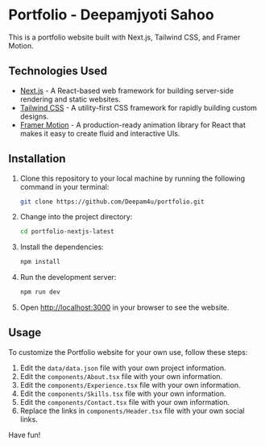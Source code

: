 # Portfolio - Deepamjyoti Sahoo

This is a portfolio website built with Next.js, Tailwind CSS, and Framer Motion.

## Technologies Used

- [Next.js](https://nextjs.org/) -  A React-based web framework for building server-side rendering and static websites.
- [Tailwind CSS](https://tailwindcss.com/) - A utility-first CSS framework for rapidly building custom designs.
- [Framer Motion](https://www.framer.com/motion/) - A production-ready animation library for React that makes it easy to create fluid and interactive UIs.

## Installation

1. Clone this repository to your local machine by running the following command in your terminal:

    ```bash
    git clone https://github.com/Deepam4u/portfolio.git
    ```

2. Change into the project directory:

    ```bash
    cd portfolio-nextjs-latest
    ```

3. Install the dependencies:

    ```bash
    npm install
    ```

4. Run the development server:

    ```bash
    npm run dev
    ```

5. Open <http://localhost:3000> in your browser to see the website.

## Usage

To customize the Portfolio website for your own use, follow these steps:

1. Edit the `data/data.json` file with your own project information.
2. Edit the `components/About.tsx` file with your own information.
3. Edit the `components/Experience.tsx` file with your own information.
4. Edit the `components/Skills.tsx` file with your own information.
5. Edit the `components/Contact.tsx` file with your own information.
6. Replace the links in `components/Header.tsx` file with your own social links.


Have fun!
